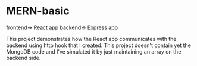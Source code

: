 # MERN-basic
frontend-> React app
backend-> Express app

This project demonstrates how the React app communicates with the backend using http hook that I created. This project doesn't contain yet the MongoDB code and I've simulated it by just maintaining an array on the backend side.
